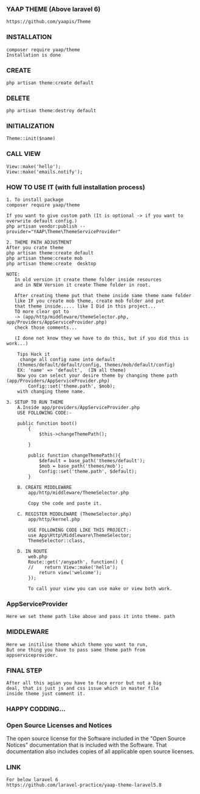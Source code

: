 ### YAAP THEME (Above laravel 6)
    https://github.com/yaapis/Theme
    
### INSTALLATION
    composer require yaap/theme
    Installation is done
    
### CREATE
    php artisan theme:create default
        
### DELETE
    php artisan theme:destroy default
    
    
### INITIALIZATION
    Theme::init($name)
     
### CALL VIEW
    View::make('hello');
    View::make('emails.notify');
    
### HOW TO USE IT (with full installation process)
    1. To install package
    composer require yaap/theme
    
    If you want to give custom path (It is optional -> if you want to overwrite default config.)
    php artisan vendor:publish --provider="YAAP\Theme\ThemeServiceProvider"
    
    2. THEME PATH ADJUSTMENT     
    After you crate theme 
    php artisan theme:create default
    php artisan theme:create mob
    php artisan theme:create  desktop
    
    NOTE:
       In old version it create theme folder inside resources
       and in NEW Version it create Theme folder in root.
       
       After creating theme put that theme inside same theme name folder
       like IF you create mob theme, create mob folder and put 
       that theme inside..... like I Did in this project...
       TO more clear got to 
       -> (app/http/middleware/themeSelector.php, app/Providers/AppServiceProvider.php)
       check those comments...
       
       (I done not know they we have to do this, but if you did this is work...)
        
        Tips Hack it
         change all config name into default
        (themes/default/default/config, themes/mob/default/config)
        EX: 'name' => 'default',  (IN all theme)
        Now you can select your desire theme by changing theme path (app/Providers/AppServiceProvider.php)
            Config::set('theme.path', $mob); 
        with changing theme name.
                
    3. SETUP TO RUN THEME
        A.Inside app/providers/AppServiceProvider.php
        USE FOLLOWING CODE:-
        
        public function boot()
            {
                $this->changeThemePath();
        
            }
        
            public function changeThemePath(){
                $default = base_path('themes/default');
                $mob = base_path('themes/mob');
                Config::set('theme.path', $default);
            }
        
        B. CREATE MIDDLEWARE
            app/http/middleware/ThemeSelector.php
            
            Copy the code and paste it.
          
        C. REGISTER MIDDLEWARE (ThemeSelector.php)
            app/http/kernel.php
            
            USE FOLLOWING CODE LIKE THIS PROJECT:-    
            use App\Http\Middleware\ThemeSelector;
            ThemeSelector::class,
        
        D. IN ROUTE
            web.php
            Route::get('/anypath', function() {
            //    return View::make('hello');
                return view('welcome');
            });
            
            To call your view you can use make or view both work.

### AppServiceProvider
    Here we set theme path like above and pass it into theme. path
    
    
### MIDDLEWARE
    Here we initilise theme which theme you want to run,
    But one thing you have to pass same theme path from
    appserviceprovider.
    
### FINAL STEP
    After all this agian you have to face error but not a big 
    deal, that is just js and css issue which in master file
    inside theme just comment it.
    
    
    
### HAPPY CODDING...   

### Open Source Licenses and Notices
The open source license for the Software included in the "Open Source Notices" 
documentation that is included with the Software. 
That documentation also includes copies of all applicable open source licenses.               

### LINK 
    For below laravel 6
    https://github.com/laravel-practice/yaap-theme-laravel5.8
    
